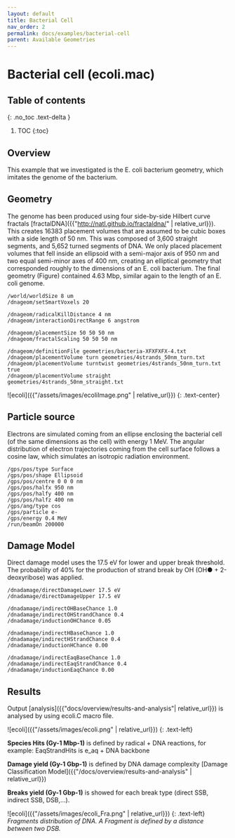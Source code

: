 ```yaml
---
layout: default
title: Bacterial Cell
nav_order: 2
permalink: docs/examples/bacterial-cell
parent: Available Geometries
---
```


# Bacterial cell (ecoli.mac)

## Table of contents
{: .no_toc .text-delta }

1. TOC
{:toc}

## Overview
This example that we investigated is the E. coli bacterium geometry, which imitates the genome of the bacterium.

## Geometry
The genome has been produced using four side-by-side Hilbert curve fractals [fractalDNA]({{"http://natl.github.io/fractaldna/" | relative_url}}). This creates 16383 placement volumes that are assumed to be cubic boxes with a side length of 50 nm. This was composed of 3,600 straight segments, and 5,652 turned segments of DNA. We only placed placement volumes that fell inside an ellipsoid with a semi-major axis of 950 nm and two equal semi-minor axes of 400 nm, creating an elliptical geometry that corresponded roughly to the dimensions of an E. coli bacterium. The final geometry (Figure) contained 4.63 Mbp, similar again to the length of an E. coli genome. 


```
/world/worldSize 8 um
/dnageom/setSmartVoxels 20

/dnageom/radicalKillDistance 4 nm
/dnageom/interactionDirectRange 6 angstrom

/dnageom/placementSize 50 50 50 nm
/dnageom/fractalScaling 50 50 50 nm

/dnageom/definitionFile geometries/bacteria-XFXFXFX-4.txt
/dnageom/placementVolume turn geometries/4strands_50nm_turn.txt
/dnageom/placementVolume turntwist geometries/4strands_50nm_turn.txt true
/dnageom/placementVolume straight geometries/4strands_50nm_straight.txt
```

![ecoli]({{"/assets/images/ecoliImage.png" | relative_url}})
{: .text-center}

## Particle source
Electrons are simulated coming from an ellipse enclosing the bacterial cell (of the same dimensions as the cell) with energy 1 MeV. The angular distribution of electron trajectories coming from the cell surface follows a cosine law, which simulates an isotropic radiation environment.
```
/gps/pos/type Surface
/gps/pos/shape Ellipsoid
/gps/pos/centre 0 0 0 nm
/gps/pos/halfx 950 nm
/gps/pos/halfy 400 nm
/gps/pos/halfz 400 nm
/gps/ang/type cos
/gps/particle e-
/gps/energy 0.4 MeV
/run/beamOn 200000
```
## Damage Model
Direct damage model uses the 17.5 eV for lower and upper break threshold. The probability of 40% for the production of strand break by OH (OH● + 2-deoxyribose) was applied.
```
/dnadamage/directDamageLower 17.5 eV
/dnadamage/directDamageUpper 17.5 eV

/dnadamage/indirectOHBaseChance 1.0
/dnadamage/indirectOHStrandChance 0.4
/dnadamage/inductionOHChance 0.05

/dnadamage/indirectHBaseChance 1.0
/dnadamage/indirectHStrandChance 0.4
/dnadamage/inductionHChance 0.00

/dnadamage/indirectEaqBaseChance 1.0
/dnadamage/indirectEaqStrandChance 0.4
/dnadamage/inductionEaqChance 0.00
```

## Results
Output [analysis]({{"docs/overview/results-and-analysis"| relative_url}}) is analysed by using ecoli.C macro file. 

![ecoli]({{"/assets/images/ecoli.png" | relative_url}})
{: .text-left}

**Species Hits (Gy-1 Mbp-1)** is defined by radical + DNA reactions,
for example: EaqStrandHits is e_aq + DNA backbone


**Damage yield (Gy-1 Gbp-1)** is defined by DNA damage complexity [Damage Classification Model]({{"/docs/overview/results-and-analysis" | relative_url}})


**Breaks yield (Gy-1 Gbp-1)** is showed for each break type (direct SSB, indirect SSB, DSB,...).

![ecoli]({{"/assets/images/ecoli_Fra.png" | relative_url}})
{: .text-left}
*Fragments distribution of DNA. A Fragment is defined by a distance between two DSB.*